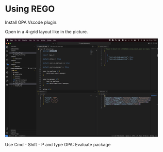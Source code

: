 # Using REGO

Install OPA Vscode plugin.

Open in a 4-grid layout like in the picture.

![Picture](./assets/readme.png "Picture")

Use Cmd - Shift - P and type OPA: Evaluate package
